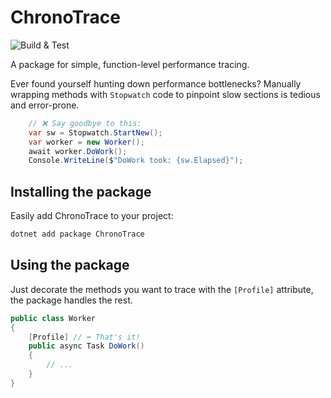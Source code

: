 # ChronoTrace

![Build & Test](https://github.com/AndreiLacatos/ChronoTrace/actions/workflows/tests.yml/badge.svg?branch=master)

A package for simple, function-level performance tracing.

Ever found yourself hunting down performance bottlenecks? Manually wrapping methods with `Stopwatch` code to pinpoint slow sections is tedious and error-prone.

```csharp
    // ❌ Say goodbye to this:
    var sw = Stopwatch.StartNew();
    var worker = new Worker();
    await worker.DoWork();
    Console.WriteLine($"DoWork took: {sw.Elapsed}");
```

## Installing the package

Easily add ChronoTrace to your project:

```sh
dotnet add package ChronoTrace
```

## Using the package

Just decorate the methods you want to trace with the `[Profile]` attribute, the package handles the rest.

```csharp
public class Worker
{
    [Profile] // ⬅️ That's it!
    public async Task DoWork()
    {
        // ...
    }
}
```
